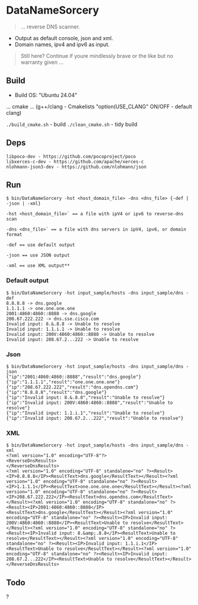 # DataNameSorcery

> ... reverse DNS scanner.

- Output as default console, json and xml. 
- Domain names, ipv4 and ipv6 as input.

> Still here? Continue if youre mindlessly brave or the like but no warranty given ...


## Build

- Build OS: "Ubuntu 24.04"

... cmake ...
(g++/clang - Cmakelists "option(USE_CLANG" ON/OFF - default clang)

`./build_cmake.sh` - build
`./clean_cmake.sh` - tidy build


## Deps
```
libpoco-dev - https://github.com/pocoproject/poco
libxerces-c-dev - https://github.com/apache/xerces-c
nlohmann-json3-dev - https://github.com/nlohmann/json
```

## Run
```
$ bin/DataNameSorcery -hst <host_domain_file> -dns <dns_file> {-def | -json | -xml}

-hst <host_domain_file>` == a file with ipV4 or ipv6 to reverse-dns scan

-dns <dns_file>` == a file with dns servers in ipV4, ipv6, or domain format

-def == use default output

-json == use JSON output 

-xml == use XML output**
```


### Default output
```
$ bin/DataNameSorcery -hst input_sample/hosts -dns input_sample/dns -def
8.8.8.8 -> dns.google
1.1.1.1 -> one.one.one.one
2001:4860:4860::8888 -> dns.google
208.67.222.222 -> dns.sse.cisco.com
Invalid input: 8.&.8.8 -> Unable to resolve
Invalid input: 1.1.i.1 -> Unable to resolve
Invalid input: 200V:4860:4860::8888 -> Unable to resolve
Invalid input: 208.67.2...222 -> Unable to resolve
```


### Json
```
$ bin/DataNameSorcery -hst input_sample/hosts -dns input_sample/dns -json
{"ip":"2001:4860:4860::8888","result":"dns.google"}
{"ip":"1.1.1.1","result":"one.one.one.one"}
{"ip":"208.67.222.222","result":"dns.opendns.com"}
{"ip":"8.8.8.8","result":"dns.google"}
{"ip":"Invalid input: 8.&.8.8","result":"Unable to resolve"}
{"ip":"Invalid input: 200V:4860:4860::8888","result":"Unable to resolve"}
{"ip":"Invalid input: 1.1.i.1","result":"Unable to resolve"}
{"ip":"Invalid input: 208.67.2...222","result":"Unable to resolve"}
```


### XML
```
$ bin/DataNameSorcery -hst input_sample/hosts -dns input_sample/dns -xml
<?xml version="1.0" encoding="UTF-8"?>
<ReverseDnsResults>
</ReverseDnsResults>
<?xml version="1.0" encoding="UTF-8" standalone="no" ?><Result><IP>8.8.8.8</IP><ResultText>dns.google</ResultText></Result><?xml version="1.0" encoding="UTF-8" standalone="no" ?><Result><IP>1.1.1.1</IP><ResultText>one.one.one.one</ResultText></Result><?xml version="1.0" encoding="UTF-8" standalone="no" ?><Result><IP>208.67.222.222</IP><ResultText>dns.opendns.com</ResultText></Result><?xml version="1.0" encoding="UTF-8" standalone="no" ?><Result><IP>2001:4860:4860::8888</IP><ResultText>dns.google</ResultText></Result><?xml version="1.0" encoding="UTF-8" standalone="no" ?><Result><IP>Invalid input: 200V:4860:4860::8888</IP><ResultText>Unable to resolve</ResultText></Result><?xml version="1.0" encoding="UTF-8" standalone="no" ?><Result><IP>Invalid input: 8.&amp;.8.8</IP><ResultText>Unable to resolve</ResultText></Result><?xml version="1.0" encoding="UTF-8" standalone="no" ?><Result><IP>Invalid input: 1.1.i.1</IP><ResultText>Unable to resolve</ResultText></Result><?xml version="1.0" encoding="UTF-8" standalone="no" ?><Result><IP>Invalid input: 208.67.2...222</IP><ResultText>Unable to resolve</ResultText></Result></ReverseDnsResults>
```


## Todo

?
